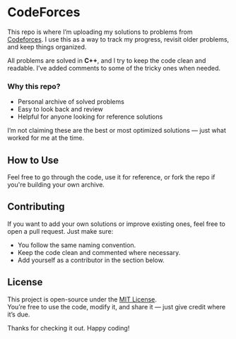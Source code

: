 # CodeForces

This repo is where I’m uploading my solutions to problems from [Codeforces](https://codeforces.com/). I use this as a way to track my progress, revisit older problems, and keep things organized.

All problems are solved in **C++**, and I try to keep the code clean and readable. I’ve added comments to some of the tricky ones when needed.


### Why this repo?

- Personal archive of solved problems
- Easy to look back and review
- Helpful for anyone looking for reference solutions

I’m not claiming these are the best or most optimized solutions — just what worked for me at the time.


## How to Use

Feel free to go through the code, use it for reference, or fork the repo if you're building your own archive.

## Contributing

If you want to add your own solutions or improve existing ones, feel free to open a pull request. Just make sure:

- You follow the same naming convention.
- Keep the code clean and commented where necessary.
- Add yourself as a contributor in the section below.


## License

This project is open-source under the [MIT License](LICENSE).  
You’re free to use the code, modify it, and share it — just give credit where it’s due.


Thanks for checking it out. Happy coding!



